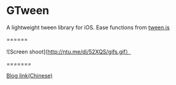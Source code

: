GTween
======

A lightweight tween library for iOS. Ease functions from [tween.js](https://github.com/sole/tween.js)

======

![Screen shoot](http://ntu.me/di/52XQS/gifs.gif）

=======

[Blog link(Chinese)](http://zhaorenzhi.cn/articles/53d5256961192cd8c9000004)
